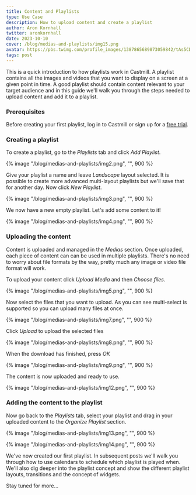 ```yaml
---
title: Content and Playlists
type: Use Case
description: How to upload content and create a playlist
author: Aron Kornhall
twitter: aronkornhall
date: 2023-10-10
cover: /blog/medias-and-playlists/img15.png
avatar: https://pbs.twimg.com/profile_images/1387865689873059842/tAs5CDQ0_400x400.jpg
tags: post
---
```


This is a quick introduction to how playlists work in Castmill. A playlist contains
all the images and videos that you want to display on a screen at a given point in time.
A good playlist should contain content relevant to your target audience and in this
guide we'll walk you through the steps needed to upload content and add it to a
playlist.

### Prerequisites

Before creating your first playlist, log in to Castmill or sign up for a [free trial](https://app.castmill.com).

### Creating a playlist

To create a playlist, go to the *Playlists* tab and click *Add Playlist*.

{% image "/blog/medias-and-playlists/img2.png", "", 900 %}

Give your playlist a name and leave *Landscape* layout selected. It is possible to
create more advanced multi-layout playlists but we'll save that for another day.
Now click *New Playlist*.

{% image "/blog/medias-and-playlists/img3.png", "", 900 %}

We now have a new empty playlist. Let's add some content to it!

{% image "/blog/medias-and-playlists/img4.png", "", 900 %}

### Uploading the content

Content is uploaded and managed in the *Medias* section. Once uploaded, each piece
of content can can be used in multiple playlists. There's no need to worry about
file formats by the way, pretty much any image or video file format will work.

To upload your content click *Upload Media* and then *Choose files*.

{% image "/blog/medias-and-playlists/img5.png", "", 900 %}

Now select the files that you want to upload. As you can see multi-select is supported
so you can upload many files at once.

{% image "/blog/medias-and-playlists/img7.png", "", 900 %}

Click *Upload* to upload the selected files

{% image "/blog/medias-and-playlists/img8.png", "", 900 %}

When the download has finished, press *OK*

{% image "/blog/medias-and-playlists/img9.png", "", 900 %}

The content is now uploaded and ready to use.

{% image "/blog/medias-and-playlists/img12.png", "", 900 %}

### Adding the content to the playlist

Now go back to the *Playlists* tab, select your playlist and drag in your uploaded
content to the *Organize Playlist* section.

{% image "/blog/medias-and-playlists/img13.png", "", 900 %}

{% image "/blog/medias-and-playlists/img14.png", "", 900 %}

We've now created our first playlist. In subsequent posts we'll walk you through
how to use calendars to schedule which playlist is played when. We'll also dig deeper
into the playlist concept and show the different playlist layouts, transitions and
the concept of widgets.

Stay tuned for more...

